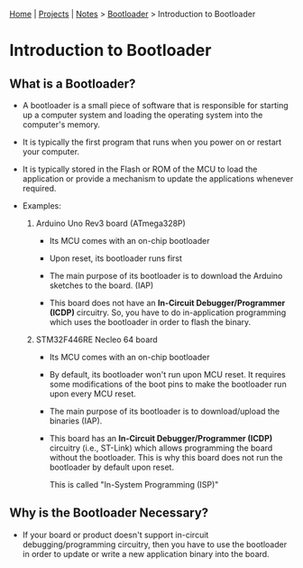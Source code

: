 [Home](../../) | [Projects](../../projects) | [Notes](../) > <a href="./">Bootloader</a> > Introduction to Bootloader

# Introduction to Bootloader



## What is a Bootloader?

* A bootloader is a small piece of software that is responsible for  starting up a computer system and loading the operating system into the  computer's memory.

* It is typically the first program that runs when you  power on or restart your computer.

* It is typically stored in the Flash or ROM of the MCU to load the application or provide a mechanism to update the applications whenever required.

* Examples: 

  1. Arduino Uno Rev3 board (ATmega328P)

     * Its MCU comes with an on-chip bootloader

     * Upon reset, its bootloader runs first

     * The main purpose of its bootloader is to download the Arduino sketches to the board. (IAP)
     * This board does not have an **In-Circuit Debugger/Programmer (ICDP)** circuitry. So, you have to do in-application programming which uses the bootloader in order to flash the binary.

  2. STM32F446RE Necleo 64 board

     * Its MCU comes with an on-chip bootloader

     * By default, its bootloader won't run upon MCU reset. It requires some modifications of the boot pins to make the bootloader run upon every MCU reset.

     * The main purpose of its bootloader is to download/upload the binaries (IAP).

     * This board has an **In-Circuit Debugger/Programmer (ICDP)** circuitry (i.e., ST-Link) which allows programming the board without the bootloader. This is why this board does not run the bootloader by default upon reset.

       This is called "In-System Programming (ISP)"



## Why is the Bootloader Necessary?

* If your board or product doesn't support in-circuit debugging/programming circuitry, then you have to use the bootloader in order to update or write a new application binary into the board.

